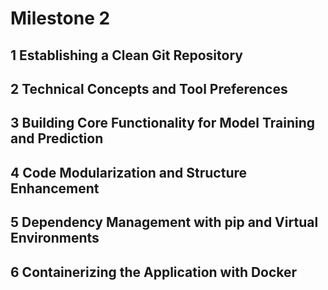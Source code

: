 # Milestone 2

## 1 Establishing a Clean Git Repository



## 2 Technical Concepts and Tool Preferences



## 3 Building Core Functionality for Model Training and Prediction



## 4 Code Modularization and Structure Enhancement



## 5 Dependency Management with pip and Virtual Environments



## 6 Containerizing the Application with Docker